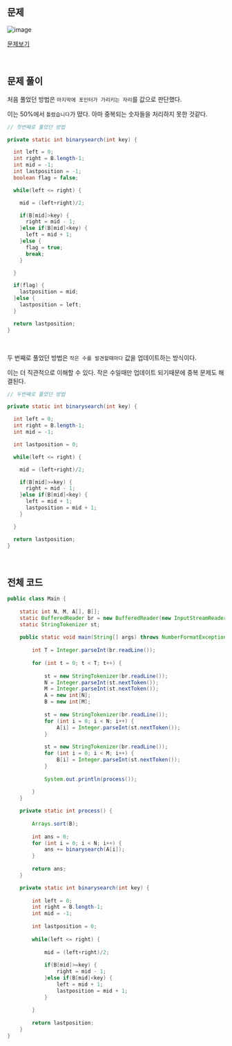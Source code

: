 ## 문제

![image](https://user-images.githubusercontent.com/62600984/125619642-1cf6b484-5b42-4283-b2c8-184b7c06c3ff.png)

[문제보기](https://www.acmicpc.net/problem/7795)

<br>

## 문제 풀이

처음 풀었던 방법은 `마지막에 포인터가 가리키는 자리`를 값으로 판단했다.

이는 50%에서 `틀렸습니다`가 떴다. 아마 중복되는 숫자들을 처리하지 못한 것같다.

```java
// 첫번째로 풀었던 방법

private static int binarysearch(int key) {

  int left = 0;
  int right = B.length-1;
  int mid = -1;
  int lastposition = -1;
  boolean flag = false;

  while(left <= right) {

    mid = (left+right)/2;

    if(B[mid]>key) {
      right = mid - 1;
    }else if(B[mid]<key) {
      left = mid + 1;
    }else {
      flag = true;
      break;
    }

  }

  if(flag) {
    lastposition = mid;
  }else {
    lastposition = left;
  }

  return lastposition;
}

```

<br>

두 번째로 풀었던 방법은 `작은 수를 발견할때마다` 값을 업데이트하는 방식이다.

이는 더 직관적으로 이해할 수 있다. 작은 수일때만 업데이트 되기때문에 중복 문제도 해결된다.

```java
// 두번째로 풀었던 방법

private static int binarysearch(int key) {

  int left = 0;
  int right = B.length-1;
  int mid = -1;

  int lastposition = 0;

  while(left <= right) {

    mid = (left+right)/2;

    if(B[mid]>=key) {
      right = mid - 1;
    }else if(B[mid]<key) {
      left = mid + 1;
      lastposition = mid + 1;
    }

  }

  return lastposition;
}
```

<br>

## 전체 코드

```java
public class Main {
	
	static int N, M, A[], B[];
	static BufferedReader br = new BufferedReader(new InputStreamReader(System.in));
	static StringTokenizer st;
	
	public static void main(String[] args) throws NumberFormatException, IOException {
		
		int T = Integer.parseInt(br.readLine());
		
		for (int t = 0; t < T; t++) {
			
			st = new StringTokenizer(br.readLine());
			N = Integer.parseInt(st.nextToken());
			M = Integer.parseInt(st.nextToken());
			A = new int[N];
			B = new int[M];
			
			st = new StringTokenizer(br.readLine());
			for (int i = 0; i < N; i++) {
				A[i] = Integer.parseInt(st.nextToken());
			}
			
			st = new StringTokenizer(br.readLine());
			for (int i = 0; i < M; i++) {
				B[i] = Integer.parseInt(st.nextToken());
			}
			
			System.out.println(process());
			
		}
	}

	private static int process() {
		
		Arrays.sort(B);
		
		int ans = 0;
		for (int i = 0; i < N; i++) {
			ans += binarysearch(A[i]);
		}
		
		return ans;
	}

	private static int binarysearch(int key) {
		
		int left = 0;
		int right = B.length-1;
		int mid = -1;
		
		int lastposition = 0;
		
		while(left <= right) {
		
			mid = (left+right)/2;
			
			if(B[mid]>=key) {
				right = mid - 1;
			}else if(B[mid]<key) {
				left = mid + 1;
				lastposition = mid + 1;
			}
			
		}
		
		return lastposition;
	}
}
```
